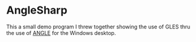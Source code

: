 # AngleSharp

This a small demo program I threw together showing the use of GLES thru the use of [ANGLE](https://code.google.com/p/angleproject/) for the Windows desktop. 